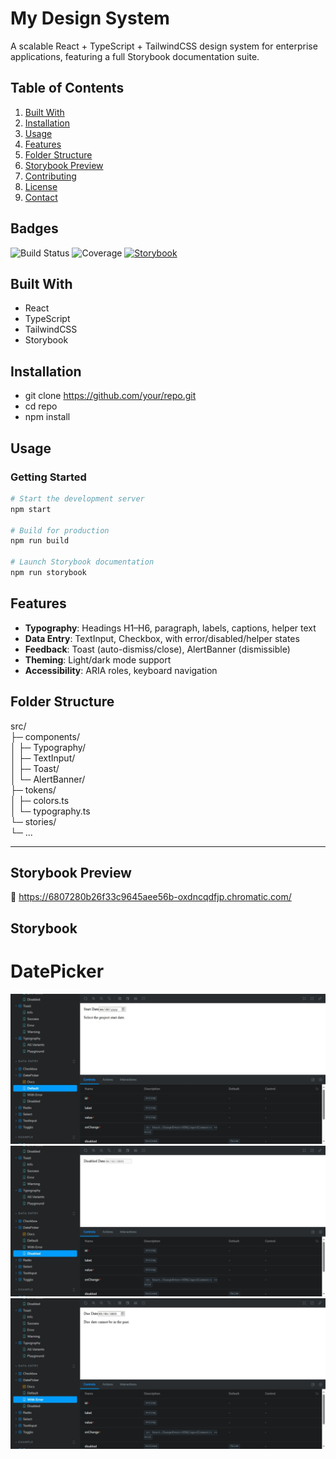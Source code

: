 # My Design System  
A scalable React + TypeScript + TailwindCSS design system for enterprise applications, featuring a full Storybook documentation suite.
## Table of Contents
1. [Built With](#built-with)
2. [Installation](#installation)
3. [Usage](#usage)
4. [Features](#features)
5. [Folder Structure](#folder-structure)
6. [Storybook Preview](#storybook-preview)
7. [Contributing](#contributing)
8. [License](#license)
9. [Contact](#contact)

## Badges
![Build Status](https://img.shields.io/github/actions/workflow/status/your/repo/ci.yml)
![Coverage](https://img.shields.io/codecov/c/github/your/repo)
[![Storybook](https://img.shields.io/badge/storybook-live-blue.svg)](https://your-project.chromatic.com)


## Built With
- React
- TypeScript
- TailwindCSS
- Storybook

## Installation
- git clone https://github.com/your/repo.git
- cd repo
- npm install
## Usage

### Getting Started
```bash
# Start the development server
npm start

# Build for production
npm run build

# Launch Storybook documentation
npm run storybook
```




## Features
- **Typography**: Headings H1–H6, paragraph, labels, captions, helper text  
- **Data Entry**: TextInput, Checkbox, with error/disabled/helper states  
- **Feedback**: Toast (auto-dismiss/close), AlertBanner (dismissible)  
- **Theming**: Light/dark mode support  
- **Accessibility**: ARIA roles, keyboard navigation  

## Folder Structure
src/  
├─ components/  
│  ├─ Typography/  
│  ├─ TextInput/  
│  ├─ Toast/  
│  └─ AlertBanner/  
├─ tokens/  
│  ├─ colors.ts  
│  └─ typography.ts  
└─ stories/  
   └─ ...  


---


## Storybook Preview
🔗 https://6807280b26f33c9645aee56b-oxdncqdfjp.chromatic.com/


## Storybook 

# DatePicker
![DatePicker default state](./ScreenShots//DatePiecker/DatePicker_default.jpeg)
![DatePicker disable state](./ScreenShots//DatePiecker/DatePicker_disabled.jpeg)
![DatePicker error state](./ScreenShots//DatePiecker/DatePicker_error.jpeg)
